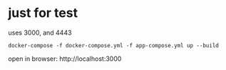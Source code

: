 # just for test

uses 3000, and 4443

```
docker-compose -f docker-compose.yml -f app-compose.yml up --build
```

open in browser: http://localhost:3000